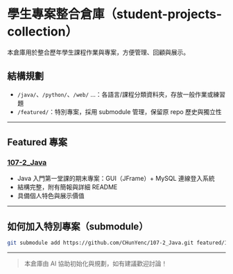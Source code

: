 # 學生專案整合倉庫（student-projects-collection）

本倉庫用於整合歷年學生課程作業與專案，方便管理、回顧與展示。

## 結構規劃

- `/java/`、`/python/`、`/web/` ...：各語言/課程分類資料夾，存放一般作業或練習題
- `/featured/`：特別專案，採用 submodule 管理，保留原 repo 歷史與獨立性

---

## Featured 專案

### [107-2_Java](https://github.com/CHunYenc/107-2_Java)
- Java 入門第一堂課的期末專案：GUI（JFrame）+ MySQL 連線登入系統
- 結構完整，附有簡報與詳細 README
- 具備個人特色與展示價值

---

## 如何加入特別專案（submodule）

```bash
git submodule add https://github.com/CHunYenc/107-2_Java.git featured/107-2_Java
```

---

> 本倉庫由 AI 協助初始化與規劃，如有建議歡迎討論！
